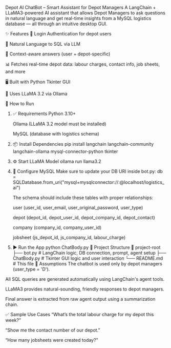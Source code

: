 Depot AI ChatBot – Smart Assistant for Depot Managers
A LangChain + LLaMA3-powered AI assistant that allows Depot Managers to ask questions in natural language and get real-time insights from a MySQL logistics database — all through an intuitive desktop GUI.

✨ Features
  🔐 Login Authentication for depot users

  💬 Natural Language to SQL via LLM

  🧠 Context-aware answers (user + depot-specific)

  📊 Fetches real-time depot data: labour charges, contact info, job sheets, and more

  🖥️ Built with Python Tkinter GUI

  🦙 Uses LLaMA 3.2 via Ollama

🚀 How to Run
   1. ✅ Requirements
       Python 3.10+
    
       Ollama (LLaMA 3.2 model must be installed)
    
       MySQL (database with logistics schema)
    
  2. 📦 Install Dependencies
       pip install langchain langchain-community langchain-ollama mysql-connector-python tkinter
  3. ⚙️ Start LLaMA Model
       ollama run llama3.2
  4. 🧠 Configure MySQL
       Make sure to update your DB URI inside bot.py:
       db = SQLDatabase.from_uri("mysql+mysqlconnector://<user>:<password>@localhost/logistics_ai")
    
       The schema should include these tables with proper relationships:
    
       user (user_id, user_email, user_original_password, user_type)
    
       depot (depot_id, depot_user_id, depot_company_id, depot_contact)
    
       company (company_id, company_user_id)
    
       jobsheet (js_depot_id, js_company_id, labour_charge)
    
  5. ▶️ Run the App
       python ChatBody.py
🧩 Project Structure
  📁 project-root
  ├── bot.py           # LangChain logic, DB connection, prompt, agent setup
  ├── ChatBody.py      # Tkinter GUI logic and user interaction
  └── README.md        # This file
📌 Assumptions
  The chatbot is used only by depot managers (user_type = 'D').
  
  All SQL queries are generated automatically using LangChain's agent tools.
  
  LLaMA3 provides natural-sounding, friendly responses to depot managers.
  
  Final answer is extracted from raw agent output using a summarization chain.

✅ Sample Use Cases
  “What’s the total labour charge for my depot this week?”
  
  “Show me the contact number of our depot.”
  
  “How many jobsheets were created today?”

